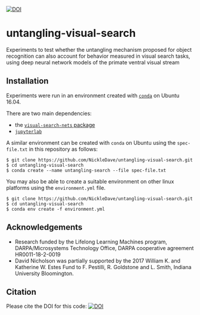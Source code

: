 [![DOI](https://zenodo.org/badge/169021695.svg)](https://zenodo.org/badge/latestdoi/169021695)
# untangling-visual-search

Experiments to test whether the untangling mechanism proposed for object recognition 
can also account for behavior measured in visual search tasks, using 
deep neural network models of the primate ventral visual stream

## Installation
Experiments were run in an environment created with [`conda`](https://docs.conda.io/en/latest/) on Ubuntu 16.04.

There are two main dependencies:  
* the [`visual-search-nets` package](https://github.com/NickleDave/visual-search-nets)
* [`jupyterlab`](http://jupyterlab.io/)

A similar environment can be created with `conda` on Ubuntu using the `spec-file.txt` in this repository as follows:

```console
$ git clone https://github.com/NickleDave/untangling-visual-search.git
$ cd untangling-visual-search
$ conda create --name untangling-search --file spec-file.txt
```

You may also be able to create a suitable environment on other linux platforms using the `environment.yml` file.

```console
$ git clone https://github.com/NickleDave/untangling-visual-search.git
$ cd untangling-visual-search
$ conda env create -f environment.yml

```

## Acknowledgements
- Research funded by the Lifelong Learning Machines program, 
DARPA/Microsystems Technology Office, 
DARPA cooperative agreement HR0011-18-2-0019
- David Nicholson was partially supported by the 
2017 William K. and Katherine W. Estes Fund to F. Pestilli, 
R. Goldstone and L. Smith, Indiana University Bloomington.

## Citation
Please cite the DOI for this code:
[![DOI](https://zenodo.org/badge/169021695.svg)](https://zenodo.org/badge/latestdoi/169021695)
